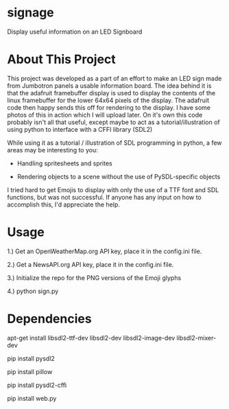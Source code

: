 # signage
Display useful information on an LED Signboard

About This Project
==================
This project was developed as a part of an effort to make an LED sign made from Jumbotron panels a usable information board.  The idea behind it is that the adafruit framebuffer display is used to display the contents of the linux framebuffer for the lower 64x64 pixels of the display.  The adafruit code then happy sends this off for rendering to the display.  I have some photos of this in action which I will upload later.  On it's own this code probably isn't all that useful, except maybe to act as a tutorial/illustration of using python to interface with a CFFI library (SDL2)

While using it as a tutorial / illustration of SDL programming in python, a few areas may be interesting to you:

- Handling spritesheets and sprites

- Rendering objects to a scene without the use of PySDL-specific objects

I tried hard to get Emojis to display with only the use of a TTF font and SDL functions, but was not successful.  If anyone has any input on how to accomplish this, I'd appreciate the help.

Usage
=====
1.) Get an OpenWeatherMap.org API key, place it in the config.ini file.

2.) Get a NewsAPI.org API key, place it in the config.ini file.

3.) Initialize the repo for the PNG versions of the Emoji glyphs

4.) python sign.py

Dependencies
============
apt-get install libsdl2-ttf-dev libsdl2-dev libsdl2-image-dev libsdl2-mixer-dev

pip install pysdl2

pip install pillow

pip install pysdl2-cffi

pip install web.py
